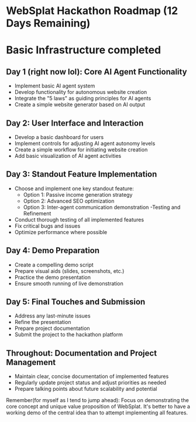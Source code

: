 
# WebSplat Hackathon Roadmap (12 Days Remaining)

# Basic Infrastructure completed

## Day 1 (right now lol): Core AI Agent Functionality
- Implement basic AI agent system
- Develop functionality for autonomous website creation
- Integrate the "5 laws" as guiding principles for AI agents
- Create a simple website generator based on AI output

## Day 2: User Interface and Interaction
- Develop a basic dashboard for users
- Implement controls for adjusting AI agent autonomy levels
- Create a simple workflow for initiating website creation
- Add basic visualization of AI agent activities

## Day 3: Standout Feature Implementation
- Choose and implement one key standout feature:
  - Option 1: Passive income generation strategy
  - Option 2: Advanced SEO optimization
  - Option 3: Inter-agent communication demonstration
-Testing and Refinement
- Conduct thorough testing of all implemented features
- Fix critical bugs and issues
- Optimize performance where possible

## Day 4: Demo Preparation
- Create a compelling demo script
- Prepare visual aids (slides, screenshots, etc.)
- Practice the demo presentation
- Ensure smooth running of live demonstration

## Day 5: Final Touches and Submission
- Address any last-minute issues
- Refine the presentation
- Prepare project documentation
- Submit the project to the hackathon platform

## Throughout: Documentation and Project Management
- Maintain clear, concise documentation of implemented features
- Regularly update project status and adjust priorities as needed
- Prepare talking points about future scalability and potential

Remember(for myself as I tend to jump ahead):  Focus on demonstrating the core concept and unique value proposition of WebSplat. It's better to have a working demo of the central idea than to attempt implementing all features.

